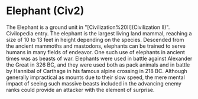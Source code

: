 # Elephant (Civ2)

The Elephant is a ground unit in "[Civilization%20II](Civilization II)".
Civilopedia entry.
The elephant is the largest living land mammal, reaching a size of 10 to 13 feet in height depending on the species. Descended from the ancient mammoths and mastodons, elephants can be trained to serve humans in many fields of endeavor. One such use of elephants in ancient times was as beasts of war. Elephants were used in battle against Alexander the Great in 326 BC, and they were used both as pack animals and in battle by Hannibal of Carthage in his famous alpine crossing in 218 BC. Although generally impractical as mounts due to their slow speed, the mere mental impact of seeing such massive beasts included in the advancing enemy ranks could provide an attacker with the element of surprise.
